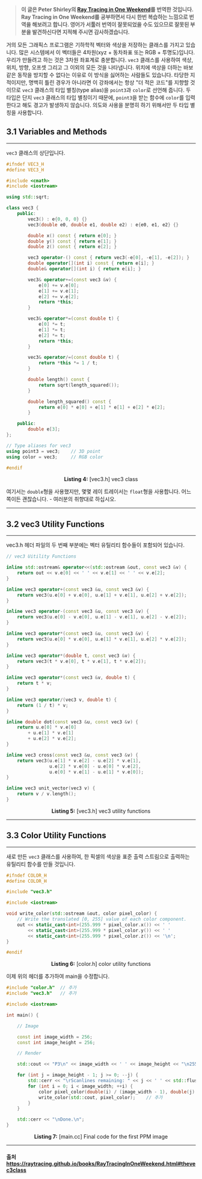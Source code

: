 >**이 글은 Peter Shirley의 [Ray Tracing in One Weekend](https://raytracing.github.io/books/RayTracingInOneWeekend.html)를 번역한 것입니다.
Ray Tracing in One Weekend를 공부하면서 다시 한번 복습하는 느낌으로 번역을 해보려고 합니다. 영어가 서툴러 번역이 잘못되었을 수도 있으므로 잘못된 부분을 발견하신다면 지적해 주시면 감사하겠습니다.**

거의 모든 그래픽스 프로그램은 기하학적 벡터와 색상을 저장하는 클래스를 가지고 있습니다. 많은 시스템에서 이 벡터들은 4차원(xyz + 동차좌표 또는 RGB + 투명도)입니다. 우리가 만들려고 하는 것은 3차원 좌표계로 충분합니다. `vec3` 클래스를 사용하여 색상, 위치, 방향, 오프셋 그리고 그 이외의 모든 것을 나타냅니다. 위치에 색상을 더하는 바보같은 동작을 방지할 수 없다는 이유로 이 방식을 싫어하는 사람들도 있습니다. 타당한 지적이지만, 명백히 틀린 경우가 아니라면 이 강좌에서는 항상 "더 적은 코드"를 지향할 것이므로 `vec3` 클래스의 타입 별칭(type alias)을 `point3`과 `color`로 선언해 줍니다. 두 타입은 단지 `vec3` 클래스의 타입 별칭이기 때문에, `point3`을 받는 함수에 `color`를 입력한다고 해도 경고가 발생하지 않습니다. 의도와 사용을 분명히 하기 위해서만 두 타입 별칭을 사용합니다.

## 3.1 Variables and Methods
---
`vec3` 클래스의 상단입니다.
```cpp
#ifndef VEC3_H
#define VEC3_H

#include <cmath>
#include <iostream>

using std::sqrt;

class vec3 {
    public:
        vec3() : e{0, 0, 0} {}
        vec3(double e0, double e1, double e2) : e{e0, e1, e2} {}

        double x() const { return e[0]; }
        double y() const { return e[1]; }
        double z() const { return e[2]; }

        vec3 operator-() const { return vec3(-e[0], -e[1], -e[2]); }
        double operator[](int i) const { return e[i]; }
        double& operator[](int i) { return e[i]; }

        vec3& operator+=(const vec3 &v) {
            e[0] += v.e[0];
            e[1] += v.e[1];
            e[2] += v.e[2];
            return *this;
        }

        vec3& operator*=(const double t) {
            e[0] *= t;
            e[1] *= t;
            e[2] *= t;
            return *this;
        }

        vec3& operator/=(const double t) {
            return *this *= 1 / t;
        }

        double length() const {
            return sqrt(length_squared());
        }

        double length_squared() const {
            return e[0] * e[0] + e[1] * e[1] + e[2] * e[2];
        }

    public:
        double e[3];
};

// Type aliases for vec3
using point3 = vec3;    // 3D point
using color = vec3;     // RGB color

#endif
```
**<p align="center">Listing 4:** [vec3<span></span>.h] vec3 class</p>

여기서는 `double`형을 사용했지만, 몇몇 레이 트레이서는 `float`형을 사용합니다. 어느 쪽이든 괜찮습니다. - 여러분의 취향대로 하십시오.

---
## 3.2 vec3 Utility Functions
---
vec3.h 헤더 파일의 두 번째 부분에는 벡터 유틸리티 함수들이 포함되어 있습니다.

```cpp
// vec3 Uitility Functions

inline std::ostream& operator<<(std::ostream &out, const vec3 &v) {
    return out << v.e[0] << ' ' << v.e[1] << ' ' << v.e[2];
}

inline vec3 operator+(const vec3 &u, const vec3 &v) {
    return vec3(u.e[0] + v.e[0], u.e[1] + v.e[1], u.e[2] + v.e[2]);
}

inline vec3 operator-(const vec3 &u, const vec3 &v) {
    return vec3(u.e[0] - v.e[0], u.e[1] - v.e[1], u.e[2] - v.e[2]);
}

inline vec3 operator*(const vec3 &u, const vec3 &v) {
    return vec3(u.e[0] * v.e[0], u.e[1] * v.e[1], u.e[2] * v.e[2]);
}

inline vec3 operator*(double t, const vec3 &v) {
    return vec3(t * v.e[0], t * v.e[1], t * v.e[2]);
}

inline vec3 operator*(const vec3 &v, double t) {
    return t * v;
}

inline vec3 operator/(vec3 v, double t) {
    return (1 / t) * v;
}

inline double dot(const vec3 &u, const vec3 &v) {
    return u.e[0] * v.e[0]
        + u.e[1] * v.e[1]
        + u.e[2] * v.e[2];
}

inline vec3 cross(const vec3 &u, const vec3 &v) {
    return vec3(u.e[1] * v.e[2] - u.e[2] * v.e[1],
                u.e[2] * v.e[0] - u.e[0] * v.e[2],
                u.e[0] * v.e[1] - u.e[1] * v.e[0]);
}

inline vec3 unit_vector(vec3 v) {
    return v / v.length();
}
```
**<p align="center">Listing 5:** [vec3<span></span>.h] vec3 utility functions</p>

---
## 3.3 Color Utility Functions
---
새로 만든 `vec3` 클래스를 사용하여, 한 픽셀의 색상을 표준 출력 스트림으로 출력하는 유틸리티 함수를 만들 것입니다.

```cpp
#ifndef COLOR_H
#define COLOR_H

#include "vec3.h"

#include <iostream>

void write_color(std::ostream &out, color pixel_color) {
    // Write the translated [0, 255] value of each color component.
    out << static_cast<int>(255.999 * pixel_color.x()) << ' '
        << static_cast<int>(255.999 * pixel_color.y()) << ' '
        << static_cast<int>(255.999 * pixel_color.z()) << '\n';
}

#endif
```
**<p align="center">Listing 6:** [color<span></span>.h] color utility functions</p>

이제 위의 헤더를 추가하여 main을 수정합니다.
```cpp
#include "color.h"  // 추가
#include "vec3.h"   // 추가

#include <iostream>

int main() {

    // Image

    const int image_width = 256;
    const int image_height = 256;

    // Render

    std::cout << "P3\n" << image_width << ' ' << image_height << "\n255\n";

    for (int j = image_height - 1; j >= 0; --j) {
        std::cerr << "\rScanlines remaining: " << j << ' ' << std::flush;
        for (int i = 0; i < image_width; ++i) {
            color pixel_color(double(i) / (image_width - 1), double(j) / (image_height - 1), 0.25); // 추가
            write_color(std::cout, pixel_color);    // 추가
        }
    }

    std::cerr << "\nDone.\n";
}
```
**<p align="center">Listing 7:** [main<span></span>.cc] Final code for the first PPM image</p>

---

#### 출처 https://raytracing.github.io/books/RayTracingInOneWeekend.html#thevec3class
